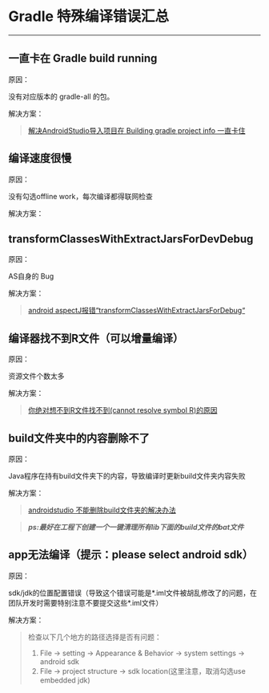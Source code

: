 # Gradle 特殊编译错误汇总

---

## 一直卡在 Gradle build running

原因：

没有对应版本的 gradle-all 的包。

解决方案：

> [解决AndroidStudio导入项目在 Building gradle project info 一直卡住](http://blog.csdn.net/yyh352091626/article/details/51490976)

## 编译速度很慢

原因：

没有勾选offline work，每次编译都得联网检查

解决方案：
> 

## transformClassesWithExtractJarsForDevDebug

原因：

AS自身的 Bug 

解决方案：
> [ android aspectJ报错“transformClassesWithExtractJarsForDebug“](http://blog.csdn.net/m0_38079174/article/details/72353741)

## 编译器找不到R文件（可以增量编译）

原因：

资源文件个数太多

解决方案：
> [你绝对想不到R文件找不到(cannot resolve symbol R)的原因](http://www.cnblogs.com/angrycode/p/6707475.html)

## build文件夹中的内容删除不了

原因：

Java程序在持有build文件夹下的内容，导致编译时更新build文件夹内容失败

解决方案：
>[androidstudio 不能删除build文件夹的解决办法](http://blog.csdn.net/mffandxx/article/details/52490728?locationnum=14&fps=1)

>***ps:最好在工程下创建一个一键清理所有lib下面的build文件的bat文件***

## app无法编译（提示：please select android sdk）

原因：

sdk/jdk的位置配置错误（导致这个错误可能是*.iml文件被胡乱修改了的问题，在团队开发时需要特别注意不要提交这些*.iml文件）


解决方案：

>检查以下几个地方的路径选择是否有问题：
>
>1. File -> setting -> Appearance & Behavior -> system settings -> android sdk
>2. File -> project structure -> sdk location(这里注意，取消勾选use embedded jdk)